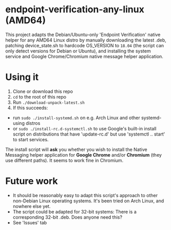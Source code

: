 # endpoint-verification-any-linux (AMD64)
This project adapts the Debian/Ubuntu-only 'Endpoint Verification' native helper for any AMD64 Linux distro by manually downloading the latest .deb, patching device_state.sh to hardcode OS_VERSION to `18.04` (the script can only detect versions for Debian or Ubuntu), and installing the system service and Google Chrome/Chromium native message helper application.

# Using it
1. Clone or download this repo
2. `cd` to the root of this repo
3. Run `./download-unpack-latest.sh`
4. If this succeeds:
- run `sudo ./install-systemd.sh` on e.g. Arch Linux and other systemd-using distros
- or `sudo ./install-rc.d-systemctl.sh` to use Google's built-in install script on distributions that have 'update-rc.d' but use 'systemctl .. start' to start services.

The install script will **ask** you whether you wish to install the Native Messaging helper application for **Google Chrome** and/or **Chromium** (they use different paths). It seems to work fine in Chromium.

# Future work
- It should be reasonably easy to adapt this script's approach to other non-Debian Linux operating systems. It's been tried on Arch Linux, and nowhere else yet.
- The script could be adapted for 32-bit systems: There is a corresponding 32-bit .deb. Does anyone need this?
- See 'Issues' tab
